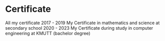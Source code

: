 # Certificate
All my certificate
2017 - 2019 My Certificate in mathematics and science at secondary school
2020 - 2023 My Certificate during study in computer engineering at KMUTT (bachelor degree)
